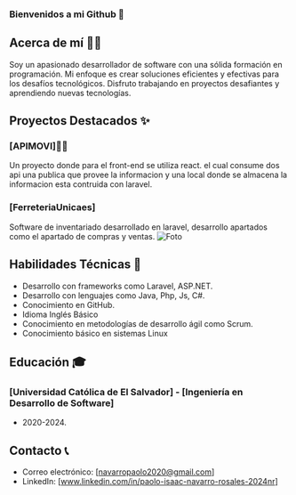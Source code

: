 ### Bienvenidos a mi Github 👋
## Acerca de mí 🧑‍💻
Soy un apasionado desarrollador de software con una sólida formación en programación. Mi enfoque es crear soluciones eficientes y efectivas para los desafíos tecnológicos. Disfruto trabajando en proyectos desafiantes y aprendiendo nuevas tecnologías.

## Proyectos Destacados ✨

### [APIMOVI]🎥🍿

Un proyecto donde para el front-end se utiliza react. el cual consume dos api una publica que provee la informacion y una local donde se almacena la informacion esta contruida con laravel.
### [FerreteriaUnicaes]

Software de inventariado desarrollado en laravel, desarrollo apartados como el apartado de compras y ventas.
![Foto](https://i.ibb.co/j5PfmGC/image11.png)

## Habilidades Técnicas 📃

- Desarrollo con frameworks como Laravel, ASP.NET.
- Desarrollo con lenguajes como Java, Php, Js, C#.
- Conocimiento en  GitHub.
- Idioma Inglés Básico
- Conocimiento en metodologías de desarrollo ágil como Scrum.
- Conocimiento básico en sistemas Linux


## Educación 🎓

### [Universidad Católica de El Salvador] - [Ingeniería en Desarrollo de Software]

- 2020-2024.

## Contacto 📞

- Correo electrónico: [navarropaolo2020@gmail.com]
- LinkedIn: [www.linkedin.com/in/paolo-isaac-navarro-rosales-2024nr]

